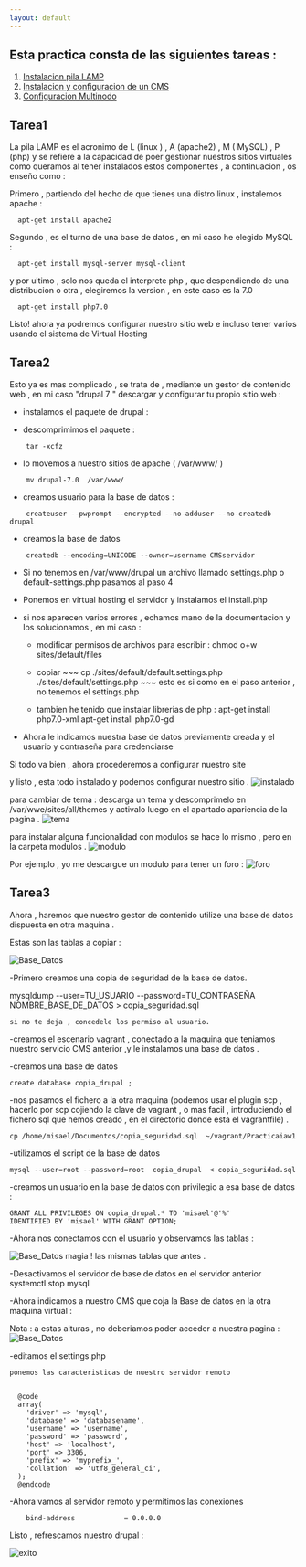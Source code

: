 ```yaml
---
layout: default
---
```


## Esta practica consta de las siguientes tareas :

1. [Instalacion pila LAMP](#tarea1) 
2. [Instalacion y configuracion de un CMS](#tarea2) 
3. [Configuracion Multinodo](#tarea3)


## Tarea1 
 
La pila LAMP es el acronimo de L (linux ) , A (apache2) , M ( MySQL) , P (php) y se refiere a la capacidad de poer gestionar nuestros sitios virtuales como queramos al tener instalados estos componentes , a continuacion , os enseño como :

Primero , partiendo del hecho de que tienes una distro linux , instalemos apache : 
~~~
  apt-get install apache2
~~~

Segundo , es el turno de una base de datos , en mi caso he elegido MySQL :
~~~
  apt-get install mysql-server mysql-client 
~~~


y por ultimo , solo nos queda el interprete php , que despendiendo de una distribucion o otra , elegiremos la version , en este caso es la 7.0 
~~~
  apt-get install php7.0 
~~~

Listo! ahora ya podremos configurar nuestro sitio web e incluso tener varios usando el sistema de Virtual Hosting


## Tarea2 

Esto ya es mas complicado , se trata de , mediante un gestor de contenido web , en mi caso "drupal 7 " descargar y configurar tu propio sitio web :
 
 
- instalamos el paquete de drupal : 

- descomprimimos el paquete : 
~~~
	tar -xcfz 
~~~
 - lo movemos a nuestro sitios de apache ( /var/www/ )
~~~
	mv drupal-7.0  /var/www/
~~~

 - creamos usuario para la base de datos :
~~~	
	createuser --pwprompt --encrypted --no-adduser --no-createdb drupal 
~~~
 - creamos la base de datos 
~~~
	createdb --encoding=UNICODE --owner=username CMSservidor
~~~
 - Si no tenemos en /var/www/drupal un archivo llamado settings.php o default-settings.php pasamos al paso 4 

- Ponemos en virtual hosting el servidor y instalamos el install.php 

 - si nos aparecen varios errores , echamos mano de la documentacion y los solucionamos , en mi caso :
	- modificar permisos de archivos para escribir :  chmod o+w sites/default/files  
	
	- copiar ~~~ cp ./sites/default/default.settings.php    
		./sites/default/settings.php ~~~ 
	esto es si como en el paso     anterior , no tenemos el settings.php 




	- tambien he tenido que instalar librerias de php : 	apt-get install  php7.0-xml
  								  apt-get install  php7.0-gd


 - Ahora le  indicamos nuestra base de datos previamente creada y el usuario y contraseña para credenciarse  


Si todo va bien , ahora procederemos a configurar nuestro site 


y listo , esta todo instalado y podemos configurar nuestro sitio .
![instalado](capturas/ya_instalado.png)

para cambiar de tema 	:
 descarga un tema y descomprimelo  en  /var/wwe/sites/all/themes  y activalo luego en el apartado apariencia de la pagina .
![tema](capturas/he_cambiado_tema.png)

para instalar alguna funcionalidad con modulos se hace lo mismo , pero en la carpeta modulos .
![modulo](capturas/activar_modulos.png)

Por ejemplo , yo me descargue un modulo para tener un foro : 
 ![foro](capturas/modulo_foro.png)


## Tarea3
Ahora , haremos que nuestro gestor de contenido utilize una base de datos dispuesta en otra maquina .

Estas son las tablas a copiar  : 

![Base_Datos](capturas/BD.png)


-Primero creamos una copia de seguridad de la base de datos.

mysqldump --user=TU_USUARIO --password=TU_CONTRASEÑA NOMBRE_BASE_DE_DATOS > copia_seguridad.sql
	
	
	si no te deja , concedele los permiso al usuario.

-creamos el escenario vagrant , conectado a la maquina que teniamos nuestro servicio CMS anterior ,y le instalamos una base de datos . 

-creamos una base de datos 
	
	create database copia_drupal ;
	
-nos pasamos el fichero a la otra maquina (podemos usar el plugin scp , hacerlo por scp cojiendo la clave de vagrant , o mas facil , introduciendo el fichero sql que hemos creado , en el directorio donde esta el vagrantfile) .

	cp /home/misael/Documentos/copia_seguridad.sql 	~/vagrant/Practicaiaw1 



-utilizamos  el script  de la base de datos

	mysql --user=root --password=root  copia_drupal  < copia_seguridad.sql

-creamos un usuario en la base de datos con privilegio a esa base de datos : 
		
	GRANT ALL PRIVILEGES ON copia_drupal.* TO 'misael'@'%'
	IDENTIFIED BY 'misael' WITH GRANT OPTION;

-Ahora nos conectamos con el usuario y observamos las tablas :

![Base_Datos](capturas/copiaBD.png)
magia ! las mismas tablas que antes .


-Desactivamos el servidor de base de datos en el servidor anterior 
	systemctl stop mysql 


-Ahora indicamos a nuestro CMS que coja la Base de datos en la otra maquina virtual : 

Nota : a estas alturas , no deberiamos poder acceder a nuestra pagina :
![Base_Datos](capturas/error_BD.png)


-editamos el settings.php 

	ponemos las caracteristicas de nuestro servidor remoto 

~~~

  @code
  array(
    'driver' => 'mysql',
    'database' => 'databasename',
    'username' => 'username',
    'password' => 'password',
    'host' => 'localhost',
    'port' => 3306,
    'prefix' => 'myprefix_',
    'collation' => 'utf8_general_ci',
  );
  @endcode

~~~


-Ahora vamos al servidor remoto y permitimos las conexiones  
~~~
	bind-address            = 0.0.0.0
~~~
Listo , refrescamos nuestro drupal : 

![exito](capturas/exito.png)
